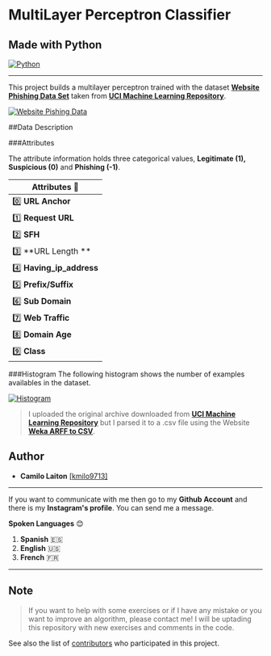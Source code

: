 # MultiLayer Perceptron Classifier
## Made with Python
  [![Python](https://mk0learntocodew6bl5f.kinstacdn.com/wp-content/uploads/2014/05/learning-python-the-hard-way.png "Python")](http://mk0learntocodew6bl5f.kinstacdn.com/wp-content/uploads/2014/05/learning-python-the-hard-way.png "Python")
  

------------

  This project builds a multilayer perceptron trained with the dataset **[Website Phishing Data Set](https://archive.ics.uci.edu/ml/datasets/Website+Phishing)** taken from [**UCI Machine Learning Repository**](https://archive.ics.uci.edu/ml/index.php).
  
  [![Website Pishing Data](https://computervisiononline.com/sites/default/files/uci-machinelearningrepo.png "Website Pishing Data")](https://computervisiononline.com/sites/default/files/uci-machinelearningrepo.png "Website Pishing Data")
  
  ##Data Description
  
  ###Attributes
  
 The attribute information holds three categorical values, **Legitimate (1), Suspicious (0)** and **Phishing (-1)**.
  
  | Attributes :floppy_disk:  |
| ------------ |
| :zero: **URL Anchor**  |
| :one: **Request URL**  |
| :two: **SFH**  |
| :three: **URL Length **  |
| :four: **Having_ip_address**  |
| :five: **Prefix/Suffix**  |
| :six: **Sub Domain**  |
| :seven: **Web Traffic**  |
| :eight: **Domain Age**  |
| :nine: **Class**  |

###Histogram
The following histogram shows the number of examples availables in the dataset.

[![Histogram](https://i.ibb.co/SV8L5S2/Resultados.png "Histogram")](http://i.ibb.co/SV8L5S2/Resultados.png "Histogram")

> I uploaded the original archive downloaded from [**UCI Machine Learning Repository**](https://archive.ics.uci.edu/ml/index.php) but I parsed it to a .csv file using the Website [**Weka ARFF to CSV**](https://pulipulichen.github.io/jieba-js/weka/arff2csv/).

## Author
- **Camilo Laiton** [[kmilo9713]](https://github.com/kmilo9713)

------------
If you want to communicate with me then go to my **Github Account** and there is my **Instagram's profile**. You can send me a message.

**Spoken Languages** :blush:
1. **Spanish** :es:
2. **English** :us:
3. **French** :fr:

------------

## Note
> If you want to help with some exercises or if I have any mistake or you want to improve an algorithm, please contact me!
> I will be uptading this repository with new exercises and comments in the code.

See also the list of [contributors](https://github.com/kmilo9713/Artificial_Intelligence/graphs/contributors) who participated in this project.